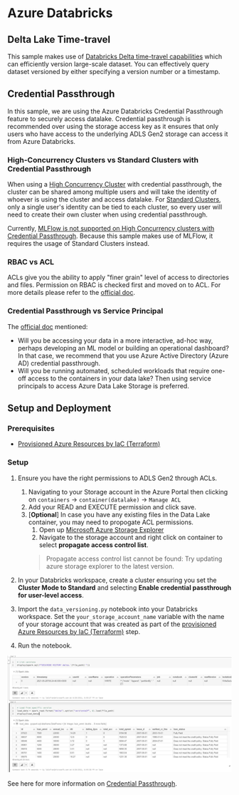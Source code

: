 # Azure Databricks

## Delta Lake Time-travel

This sample makes use of [Databricks Delta time-travel capabilities](https://databricks.com/blog/2019/02/04/introducing-delta-time-travel-for-large-scale-data-lakes.html) which can efficiently version large-scale dataset. You can effectively query dataset versioned by either specifying a version number or a timestamp.

## Credential Passthrough

In this sample, we are using the Azure Databricks Credential Passthrough feature to securely access datalake. Credential passthrough is recommended over using the storage access key as it ensures that only users who have access to the underlying ADLS Gen2 storage can access it from Azure Databricks.

### High-Concurrency Clusters vs Standard Clusters with Credential Passthrough

When using a [High Concurrency Cluster](https://docs.microsoft.com/en-us/azure/databricks/clusters/configure#--high-concurrency-clusters) with credential passthrough, the cluster can be shared among multiple users and will take the identity of whoever is using the cluster and access datalake. For [Standard Clusters](https://docs.microsoft.com/en-us/azure/databricks/clusters/configure#--standard-clusters), only a single user's identity can be tied to each cluster, so every user will need to create their own cluster when using credential passthrough.

Currently, [MLFlow is not supported on High Concurrency clusters with Credential Passthrough](https://docs.microsoft.com/en-us/azure/databricks/security/credential-passthrough/adls-passthrough#--limitations). Because this sample makes use of MLFlow, it requires the usage of Standard Clusters instead.

### RBAC vs ACL

ACLs give you the ability to apply "finer grain" level of access to directories and files. Permission on RBAC is checked first and moved on to ACL. For more details please refer to the [official doc](https://docs.microsoft.com/en-us/azure/storage/blobs/data-lake-storage-access-control-model).

### Credential Passthrough vs Service Principal

The [official doc](https://docs.microsoft.com/en-us/azure/databricks/security/data-governance#secure-access-to-azure-data-lake-storage) mentioned:

- Will you be accessing your data in a more interactive, ad-hoc way, perhaps developing an ML model or building an operational dashboard? In that case, we recommend that you use Azure Active Directory (Azure AD) credential passthrough.
- Will you be running automated, scheduled workloads that require one-off access to the containers in your data lake? Then using service principals to access Azure Data Lake Storage is preferred.

## Setup and Deployment

### Prerequisites

- [Provisioned Azure Resources by IaC (Terraform)](../infra/README.md)

### Setup

1. Ensure you have the right permissions to ADLS Gen2 through ACLs.
     1. Navigating to your Storage account in the Azure Portal then clicking on `containers` -> `container(datalake)` -> `Manage ACL`
     2. Add your READ and EXECUTE permission and click save.
     3. [**Optional**] In case you have any existing files in the Data Lake container, you may need to propogate ACL permissions.
        1. Open up [Microsoft Azure Storage Explorer](https://azure.microsoft.com/en-us/features/storage-explorer/)
        2. Navigate to the storage account and right click on container to select **propagate access control list**.
        > Propagate access control list cannot be found: Try updating azure storage explorer to the latest version.

2. In your Databricks workspace, create a cluster ensuring you set the **Cluster Mode to Standard** and selecting **Enable credential passthrough for user-level access**.
3. Import the `data_versioning.py` notebook into your Databricks workspace. Set the `your_storage_account_name` variable with the name of your storage account that was created as part of the [provisioned Azure Resources by IaC (Terraform)](../infra/README.md) step.
4. Run the notebook.

 ![Versioned Data in Databricks](../docs/images/versioned_data.jpg)

See here for more information on [Credential Passthrough](https://docs.microsoft.com/en-us/azure/databricks/security/credential-passthrough/adls-passthrough).
